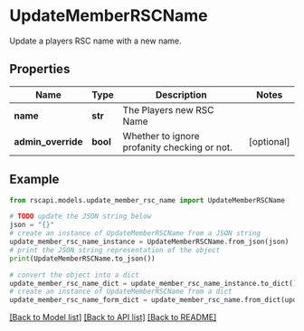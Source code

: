 # UpdateMemberRSCName

Update a players RSC name with a new name.

## Properties

Name | Type | Description | Notes
------------ | ------------- | ------------- | -------------
**name** | **str** | The Players new RSC Name | 
**admin_override** | **bool** | Whether to ignore profanity checking or not. | [optional] 

## Example

```python
from rscapi.models.update_member_rsc_name import UpdateMemberRSCName

# TODO update the JSON string below
json = "{}"
# create an instance of UpdateMemberRSCName from a JSON string
update_member_rsc_name_instance = UpdateMemberRSCName.from_json(json)
# print the JSON string representation of the object
print(UpdateMemberRSCName.to_json())

# convert the object into a dict
update_member_rsc_name_dict = update_member_rsc_name_instance.to_dict()
# create an instance of UpdateMemberRSCName from a dict
update_member_rsc_name_form_dict = update_member_rsc_name.from_dict(update_member_rsc_name_dict)
```
[[Back to Model list]](../README.md#documentation-for-models) [[Back to API list]](../README.md#documentation-for-api-endpoints) [[Back to README]](../README.md)


